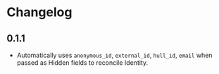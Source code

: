 # Changelog

## 0.1.1
- Automatically uses `anonymous_id`, `external_id`, `hull_id`, `email` when passed as Hidden fields to reconcile Identity.
